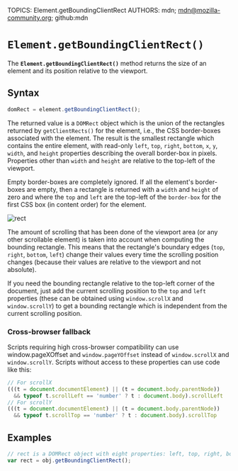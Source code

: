TOPICS: Element.getBoundingClientRect
AUTHORS: mdn; mdn@mozilla-community.org; github:mdn

# `Element.getBoundingClientRect()`

The **`Element.getBoundingClientRect()`** method returns the size of an element and its position
relative to the viewport.

## Syntax

```javascript
domRect = element.getBoundingClientRect();
```

The returned value is a `DOMRect` object which is the union of the rectangles returned by
`getClientRects()` for the element, i.e., the CSS border-boxes associated with the element. The
result is the smallest rectangle which contains the entire element, with read-only `left`, `top`,
`right`, `bottom`, `x`, `y`, `width`, and `height` properties describing the overall border-box in
pixels. Properties other than `width` and `height` are relative to the top-left of the viewport.

Empty border-boxes are completely ignored. If all the element's border-boxes are empty, then a
rectangle is returned with a `width` and `height` of zero and where the `top` and `left` are the
top-left of the `border-box` for the first CSS box (in content order) for the element.

![rect](/media/webfrontend__rect.png)

The amount of scrolling that has been done of the viewport area (or any other scrollable element)
is taken into account when computing the bounding rectangle. This means that the rectangle's boundary
edges (`top`, `right`, `bottom`, `left`) change their values every time the scrolling position
changes (because their values are relative to the viewport and not absolute).

If you need the bounding rectangle relative to the top-left corner of the document, just add the
current scrolling position to the `top` and `left` properties (these can be obtained using
`window.scrollX` and `window.scrollY`) to get a bounding rectangle which is independent from
the current scrolling position.

### Cross-browser fallback

Scripts requiring high cross-browser compatibility can use window.pageXOffset and `window.pageYOffset`
instead of `window.scrollX` and `window.scrollY`. Scripts without access to these properties can use
code like this:

```javascript
// For scrollX
(((t = document.documentElement) || (t = document.body.parentNode))
  && typeof t.scrollLeft == 'number' ? t : document.body).scrollLeft
// For scrollY
(((t = document.documentElement) || (t = document.body.parentNode))
  && typeof t.scrollTop == 'number' ? t : document.body).scrollTop
```

## Examples

```javascript
// rect is a DOMRect object with eight properties: left, top, right, bottom, x, y, width, height
var rect = obj.getBoundingClientRect();
```
